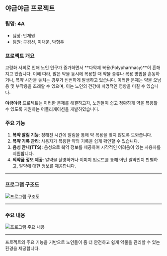 ## 야금야금 프로젝트

### 팀명: 4A  
- 팀장: 안제원
- 팀원: 구경선, 이채운, 박형우  

### 프로젝트 개요
고령화 사회로 인해 노인 인구가 증가하면서 **다약제 복용(Polypharmacy)**이 흔해지고 있습니다. 이에 따라, 많은 약을 동시에 복용할 때 약물 종류나 복용 방법을 혼동하거나, 복약 시간을 놓치는 경우가 빈번하게 발생하고 있습니다. 이러한 문제는 약물 오남용 및 부작용을 초래할 수 있으며, 이는 노인의 건강에 치명적인 영향을 미칠 수 있습니다.

**야금야금** 프로젝트는 이러한 문제를 해결하고자, 노인들이 쉽고 정확하게 약을 복용할 수 있도록 지원하는 어플리케이션을 개발하였습니다. 

### 주요 기능
1. **복약 알림 기능**: 정해진 시간에 알림을 통해 약 복용을 잊지 않도록 도와줍니다.
2. **복약 기록 관리**: 사용자가 복용한 약의 기록을 쉽게 확인할 수 있습니다.
3. **음성 안내(TTS)**: 음성으로 복약 정보를 제공하여 시각적인 어려움이 있는 사용자를 지원합니다.
4. **의약품 정보 제공**: 알약을 촬영하거나 이미지 업로드를 통해 어떤 알약인지 판별하고, 알약에 대한 정보를 제공합니다.

---

### 프로그램 구조도
![프로그램 구조도](https://github.com/user-attachments/assets/34201200-e627-4776-b580-8215c9d18bec)

---

### 주요 내용
![프로그램 주요 내용](https://github.com/user-attachments/assets/15911562-ecf6-4ee1-9515-3cf754d2eedf)

---

프로젝트의 주요 기능을 기반으로 노인들이 좀 더 안전하고 쉽게 약물을 관리할 수 있는 환경을 제공합니다.
